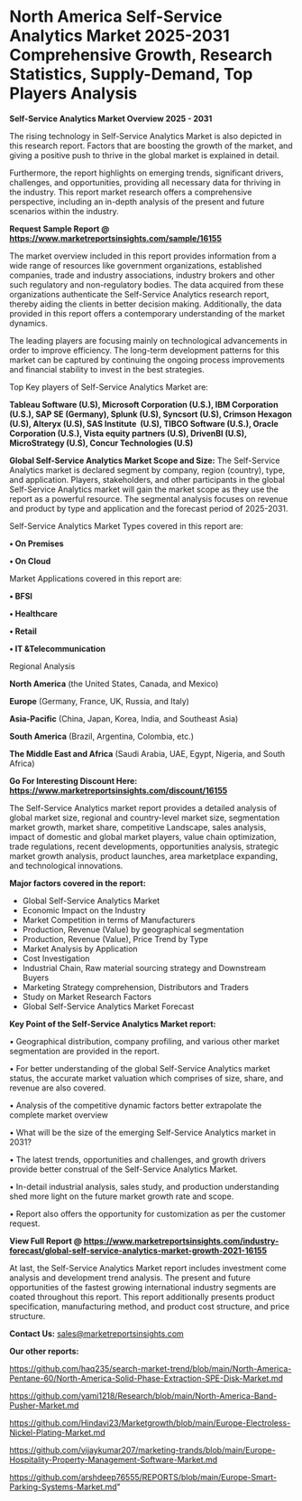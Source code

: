 # North America Self-Service Analytics Market 2025-2031 Comprehensive Growth, Research Statistics, Supply-Demand,  Top Players Analysis

<Strong> Self-Service Analytics Market Overview 2025 - 2031</strong>

The rising technology in Self-Service Analytics Market is also depicted in this research report. Factors that are boosting the growth of the market, and giving a positive push to thrive in the global market is explained in detail.

Furthermore, the report highlights on emerging trends, significant drivers, challenges, and opportunities, providing all necessary data for thriving in the industry. This report market research offers a comprehensive perspective, including an in-depth analysis of the present and future scenarios within the industry.

<strong>Request Sample Report @ <a href=https://www.marketreportsinsights.com/sample/16155>https://www.marketreportsinsights.com/sample/16155</a></strong>

The market overview included in this report provides information from a wide range of resources like government organizations, established companies, trade and industry associations, industry brokers and other such regulatory and non-regulatory bodies. The data acquired from these organizations authenticate the Self-Service Analytics research report, thereby aiding the clients in better decision making. Additionally, the data provided in this report offers a contemporary understanding of the market dynamics.

The leading players are focusing mainly on technological advancements in order to improve efficiency. The long-term development patterns for this market can be captured by continuing the ongoing process improvements and financial stability to invest in the best strategies.

Top Key players of Self-Service Analytics Market are:

<strong>Tableau Software (U.S), Microsoft Corporation (U.S.), IBM Corporation (U.S.), SAP SE (Germany), Splunk (U.S), Syncsort (U.S), Crimson Hexagon (U.S), Alteryx (U.S), SAS Institute  (U.S), TIBCO Software (U.S.), Oracle Corporation (U.S.), Vista equity partners (U.S), DrivenBI (U.S), MicroStrategy (U.S), Concur Technologies (U.S)</strong>

<strong><b>Global Self-Service Analytics Market Scope and Size:</b></strong>
The Self-Service Analytics market is declared segment by company, region (country), type, and application. Players, stakeholders, and other participants in the global Self-Service Analytics market will gain the market scope as they use the report as a powerful resource. The segmental analysis focuses on revenue and product by type and application and the forecast period of 2025-2031.

Self-Service Analytics Market Types covered in this report are:

<strong>• On Premises

• On Cloud</strong>

Market Applications covered in this report are:

<strong>• BFSI

• Healthcare

• Retail

• IT &Telecommunication</strong> 

Regional Analysis

<strong>North America</strong> (the United States, Canada, and Mexico)

<strong>Europe</strong> (Germany, France, UK, Russia, and Italy)

<strong>Asia-Pacific</strong> (China, Japan, Korea, India, and Southeast Asia)

<strong>South America</strong> (Brazil, Argentina, Colombia, etc.)

<strong>The Middle East and Africa</strong> (Saudi Arabia, UAE, Egypt, Nigeria, and South Africa)

<strong>Go For Interesting Discount Here: <a href=https://www.marketreportsinsights.com/discount/16155>https://www.marketreportsinsights.com/discount/16155</a></strong>

The Self-Service Analytics market report provides a detailed analysis of global market size, regional and country-level market size, segmentation market growth, market share, competitive Landscape, sales analysis, impact of domestic and global market players, value chain optimization, trade regulations, recent developments, opportunities analysis, strategic market growth analysis, product launches, area marketplace expanding, and technological innovations.

<strong><b>Major factors covered in the report:</b></strong>
<ul>
  <li>Global Self-Service Analytics Market </li>
  <li>Economic Impact on the Industry</li>
  <li>Market Competition in terms of Manufacturers</li>
  <li>Production, Revenue (Value) by geographical segmentation</li>
  <li>Production, Revenue (Value), Price Trend by Type</li>
  <li>Market Analysis by Application</li>
  <li>Cost Investigation</li>
  <li>Industrial Chain, Raw material sourcing strategy and Downstream Buyers</li>
  <li>Marketing Strategy comprehension, Distributors and Traders</li>
  <li>Study on Market Research Factors</li>
  <li>Global Self-Service Analytics Market Forecast</li>
</ul>

<strong><b>Key Point of the Self-Service Analytics Market report:</b></strong>

• Geographical distribution, company profiling, and various other market segmentation are provided in the report.

• For better understanding of the global Self-Service Analytics market status, the accurate market valuation which comprises of size, share, and revenue are also covered.

• Analysis of the competitive dynamic factors better extrapolate the complete market overview

• What will be the size of the emerging Self-Service Analytics market in 2031?

• The latest trends, opportunities and challenges, and growth drivers provide better construal of the Self-Service Analytics Market.

• In-detail industrial analysis, sales study, and production understanding shed more light on the future market growth rate and scope.

• Report also offers the opportunity for customization as per the customer request.

<strong><b>View Full Report @ <a href=https://www.marketreportsinsights.com/industry-forecast/global-self-service-analytics-market-growth-2021-16155>https://www.marketreportsinsights.com/industry-forecast/global-self-service-analytics-market-growth-2021-16155</a></b></strong>


At last, the Self-Service Analytics Market report includes investment come analysis and development trend analysis. The present and future opportunities of the fastest growing international industry segments are coated throughout this report. This report additionally presents product specification, manufacturing method, and product cost structure, and price structure.

<strong>Contact Us:</strong>
sales@marketreportsinsights.com

<strong>Our other reports:</strong>

<a href=https://github.com/haq235/search-market-trend/blob/main/North-America-Pentane-60/North-America-Solid-Phase-Extraction-SPE-Disk-Market.md>https://github.com/haq235/search-market-trend/blob/main/North-America-Pentane-60/North-America-Solid-Phase-Extraction-SPE-Disk-Market.md</a>

<a href=https://github.com/yami1218/Research/blob/main/North-America-Band-Pusher-Market.md>https://github.com/yami1218/Research/blob/main/North-America-Band-Pusher-Market.md</a>

<a href=https://github.com/Hindavi23/Marketgrowth/blob/main/Europe-Electroless-Nickel-Plating-Market.md>https://github.com/Hindavi23/Marketgrowth/blob/main/Europe-Electroless-Nickel-Plating-Market.md</a>

<a href=https://github.com/vijaykumar207/marketing-trands/blob/main/Europe-Hospitality-Property-Management-Software-Market.md>https://github.com/vijaykumar207/marketing-trands/blob/main/Europe-Hospitality-Property-Management-Software-Market.md</a>

<a href=https://github.com/arshdeep76555/REPORTS/blob/main/Europe-Smart-Parking-Systems-Market.md>https://github.com/arshdeep76555/REPORTS/blob/main/Europe-Smart-Parking-Systems-Market.md</a>"
